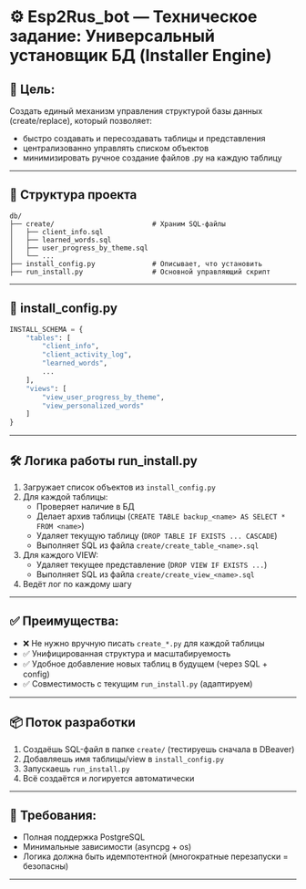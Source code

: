 
# ⚙️ Esp2Rus_bot — Техническое задание: Универсальный установщик БД (Installer Engine)

## 🎯 Цель:
Создать единый механизм управления структурой базы данных (create/replace), который позволяет:
- быстро создавать и пересоздавать таблицы и представления
- централизованно управлять списком объектов
- минимизировать ручное создание файлов .py на каждую таблицу

---

## 📁 Структура проекта

```
db/
├── create/                        # Храним SQL-файлы
│   ├── client_info.sql
│   ├── learned_words.sql
│   ├── user_progress_by_theme.sql
│   └── ...
├── install_config.py              # Описывает, что установить
├── run_install.py                 # Основной управляющий скрипт
```

---

## 📄 install_config.py

```python
INSTALL_SCHEMA = {
    "tables": [
        "client_info",
        "client_activity_log",
        "learned_words",
        ...
    ],
    "views": [
        "view_user_progress_by_theme",
        "view_personalized_words"
    ]
}
```

---

## 🛠 Логика работы run_install.py

1. Загружает список объектов из `install_config.py`
2. Для каждой таблицы:
   - Проверяет наличие в БД
   - Делаeт архив таблицы (`CREATE TABLE backup_<name> AS SELECT * FROM <name>`)
   - Удаляет текущую таблицу (`DROP TABLE IF EXISTS ... CASCADE`)
   - Выполняет SQL из файла `create/create_table_<name>.sql`
3. Для каждого VIEW:
   - Удаляет текущее представление (`DROP VIEW IF EXISTS ...`)
   - Выполняет SQL из файла `create/create_view_<name>.sql`
4. Ведёт лог по каждому шагу

---

## ✅ Преимущества:

- ❌ Не нужно вручную писать `create_*.py` для каждой таблицы
- ✅ Унифицированная структура и масштабируемость
- ✅ Удобное добавление новых таблиц в будущем (через SQL + config)
- ✅ Совместимость с текущим `run_install.py` (адаптируем)

---

## 📦 Поток разработки

1. Создаёшь SQL-файл в папке `create/` (тестируешь сначала в DBeaver)
2. Добавляешь имя таблицы/view в `install_config.py`
3. Запускаешь `run_install.py`
4. Всё создаётся и логируется автоматически

---

## 🔐 Требования:

- Полная поддержка PostgreSQL
- Минимальные зависимости (asyncpg + os)
- Логика должна быть идемпотентной (многократные перезапуски = безопасны)

---


